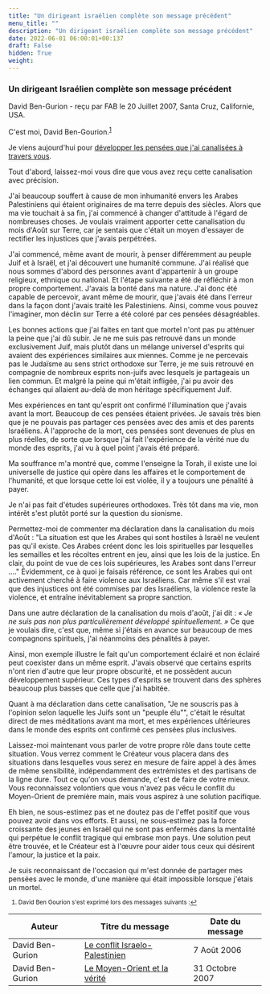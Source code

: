 ```yaml
---
title: "Un dirigeant israélien complète son message précédent"
menu_title: ""
description: "Un dirigeant israélien complète son message précédent"
date: 2022-06-01 06:00:01+00:137
draft: False
hidden: True
weight:
---
```

### Un dirigeant Israélien complète son message précédent

David Ben-Gurion - reçu par FAB le 20 Juillet 2007, Santa Cruz, Californie, USA.

C'est moi, David Ben-Gourion.<sup id="a1">[1](#f1)</sup>

Je viens aujourd'hui pour [développer les pensées que j'ai canalisées à travers vous](/fr-contemporary-messages/fr-contemporary-messages-by-date-order/fr-contemporary-messages-2006/fr-2006-8-7-1-fab-david-ben-gurion/).

Tout d'abord, laissez-moi vous dire que vous avez reçu cette canalisation avec précision.

J'ai beaucoup souffert à cause de mon inhumanité envers les Arabes Palestiniens qui étaient originaires de ma terre depuis des siècles. Alors que ma vie touchait à sa fin, j'ai commencé à changer d'attitude à l'égard de nombreuses choses. Je voulais vraiment apporter cette canalisation du mois d'Août sur Terre, car je sentais que c'était un moyen d'essayer de rectifier les injustices que j'avais perpétrées.

J'ai commencé, même avant de mourir, à penser différemment au peuple Juif et à Israël, et j'ai découvert une humanité commune. J'ai réalisé que nous sommes d'abord des personnes avant d'appartenir à un groupe religieux, ethnique ou national. Et l'étape suivante a été de réfléchir à mon propre comportement. J'avais la bonté dans ma nature. J'ai donc été capable de percevoir, avant même de mourir, que j'avais été dans l'erreur dans la façon dont j'avais traité les Palestiniens. Ainsi, comme vous pouvez l'imaginer, mon déclin sur Terre a été coloré par ces pensées désagréables.

Les bonnes actions que j'ai faites en tant que mortel n'ont pas pu atténuer la peine que j'ai dû subir. Je ne me suis pas retrouvé dans un monde exclusivement Juif, mais plutôt dans un mélange universel d'esprits qui avaient des expériences similaires aux miennes. Comme je ne percevais pas le Judaïsme au sens strict orthodoxe sur Terre, je me suis retrouvé en compagnie de nombreux esprits non-juifs avec lesquels je partageais un lien commun. Et malgré la peine qui m'était infligée, j'ai pu avoir des échanges qui allaient au-delà de mon héritage spécifiquement Juif.

Mes expériences en tant qu'esprit ont confirmé l'illumination que j'avais avant la mort. Beaucoup de ces pensées étaient privées. Je savais très bien que je ne pouvais pas partager ces pensées avec des amis et des parents Israéliens. À l'approche de la mort, ces pensées sont devenues de plus en plus réelles, de sorte que lorsque j'ai fait l'expérience de la vérité nue du monde des esprits, j'ai vu à quel point j'avais été préparé.

Ma souffrance m'a montré que, comme l'enseigne la Torah, il existe une loi universelle de justice qui opère dans les affaires et le comportement de l'humanité, et que lorsque cette loi est violée, il y a toujours une pénalité à payer.

Je n'ai pas fait d'études supérieures orthodoxes. Très tôt dans ma vie, mon intérêt s'est plutôt porté sur la question du sionisme.

Permettez-moi de commenter ma déclaration dans la canalisation du mois d'Août : "La situation est que les Arabes qui sont hostiles à Israël ne veulent pas qu'il existe. Ces Arabes créent donc les lois spirituelles par lesquelles les semailles et les récoltes entrent en jeu, ainsi que les lois de la justice. En clair, du point de vue de ces lois supérieures, les Arabes sont dans l'erreur ...." Évidemment, ce à quoi je faisais référence, ce sont les Arabes qui ont activement cherché à faire violence aux Israéliens. Car même s'il est vrai que des injustices ont été commises par des Israéliens, la violence reste la violence, et entraîne inévitablement sa propre sanction.

Dans une autre déclaration de la canalisation du mois d'août, j'ai dit : *« Je ne suis pas non plus particulièrement développé spirituellement. »* Ce que je voulais dire, c'est que, même si j'étais en avance sur beaucoup de mes compagnons spirituels, j'ai néanmoins des pénalités à payer.

Ainsi, mon exemple illustre le fait qu'un comportement éclairé et non éclairé peut coexister dans un même esprit. J'avais observé que certains esprits n'ont rien d'autre que leur propre obscurité, et ne possèdent aucun développement supérieur. Ces types d'esprits se trouvent dans des sphères beaucoup plus basses que celle que j'ai habitée.

Quant à ma déclaration dans cette canalisation, "Je ne souscris pas à l'opinion selon laquelle les Juifs sont un "peuple élu"", c'était le résultat direct de mes méditations avant ma mort, et mes expériences ultérieures dans le monde des esprits ont confirmé ces pensées plus inclusives.

Laissez-moi maintenant vous parler de votre propre rôle dans toute cette situation. Vous verrez comment le Créateur vous placera dans des situations dans lesquelles vous serez en mesure de faire appel à des âmes de même sensibilité, indépendamment des extrémistes et des partisans de la ligne dure. Tout ce qu'on vous demande, c'est de faire de votre mieux. Vous reconnaissez volontiers que vous n'avez pas vécu le conflit du Moyen-Orient de première main, mais vous aspirez à une solution pacifique.

Eh bien, ne sous-estimez pas et ne doutez pas de l'effet positif que vous pouvez avoir dans vos efforts. Et aussi, ne sous-estimez pas la force croissante des jeunes en Israël qui ne sont pas enfermés dans la mentalité qui perpétue le conflit tragique qui embrase mon pays. Une solution peut être trouvée, et le Créateur est à l'œuvre pour aider tous ceux qui désirent l'amour, la justice et la paix.

Je suis reconnaissant de l'occasion qui m'est donnée de partager mes pensées avec le monde, d'une manière qui était impossible lorsque j'étais un mortel.
<small>

1. <large id="f1"> David Ben Gourion s'est exprimé lors des messages suivants :[↩](#a1)

**Auteur** | **Titre du message** | **Date du message**  
---|---|---
David Ben-Gurion | [Le conflit Israelo-Palestinien](/fr-contemporary-messages/fr-contemporary-messages-by-date-order/fr-contemporary-messages-2006/fr-2006-8-7-1-fab-david-ben-gurion/) | 7 Août 2006
David Ben-Gurion | [Le Moyen-Orient et la vérité](/fr-contemporary-messages/fr-contemporary-messages-by-date-order/fr-contemporary-messages-2007/fr-2007-10-31-1-fab-david-ben-gurion/) | 31 Octobre 2007

